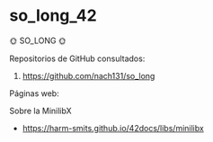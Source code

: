 # so_long_42

🌞 SO_LONG 🌞

Repositorios de GitHub consultados:

1. https://github.com/nach131/so_long

Páginas web:

  Sobre la MinilibX
  - https://harm-smits.github.io/42docs/libs/minilibx

